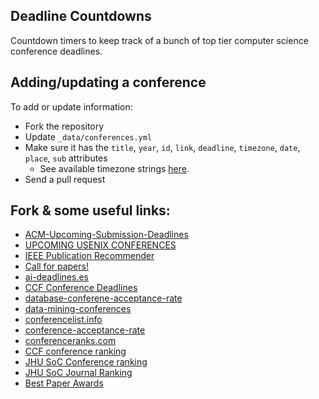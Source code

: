 ## Deadline Countdowns

Countdown timers to keep track of a bunch of top tier computer science conference deadlines.

## Adding/updating a conference

To add or update information:
- Fork the repository
- Update `_data/conferences.yml`
- Make sure it has the `title`, `year`, `id`, `link`, `deadline`, `timezone`, `date`, `place`, `sub` attributes
    + See available timezone strings [here](https://momentjs.com/timezone/).
- Send a pull request

## Fork & some useful links:
- [ACM-Upcoming-Submission-Deadlines](https://www.acm.org/conferences/upcoming-submission-deadlines)
- [UPCOMING USENIX CONFERENCES](https://www.usenix.org/conferences)
- [IEEE Publication Recommender](https://publication-recommender.ieee.org/home)
- [Call for papers!](https://cfp.atom.im/)
- [ai-deadlines.es](https://aideadlin.es/?sub=DM,ML,NLP,SP,CV,RO)
- [CCF Conference Deadlines](https://github.com/ccfddl/ccf-deadlines)
- [database-conferene-acceptance-rate](https://fusiontables.google.com/DataSource?dsrcid=3305#rows:id=1)
- [data-mining-conferences](https://github.com/yzhao062/data-mining-conferences)
- [conferencelist.info](http://www.conferencelist.info/)
- [conference-acceptance-rate](https://github.com/lixin4ever/Conference-Acceptance-Rate)
- [conferenceranks.com](http://www.conferenceranks.com/)
- [CCF conference ranking](https://www.ccf.org.cn/xspj/gyml/)
- [JHU SoC Conference ranking](http://www.cs.jhu.edu/~taochen/SoC_Conference_Ranking.html)
- [JHU SoC Journal Ranking](http://www.cs.jhu.edu/~taochen/SoC_Journal_Ranking.html)
- [Best Paper Awards](https://jeffhuang.com/best_paper_awards.html#)
